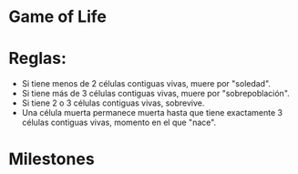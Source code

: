 # Game of Life

# Reglas:

-   Si tiene menos de 2 células contiguas vivas, muere por "soledad".
-   Si tiene más de 3 células contiguas vivas, muere por "sobrepoblación".
-   Si tiene 2 o 3 células contiguas vivas, sobrevive.
-   Una célula muerta permanece muerta hasta que tiene exactamente 3 células contiguas vivas, momento en el que "nace".

# Milestones
